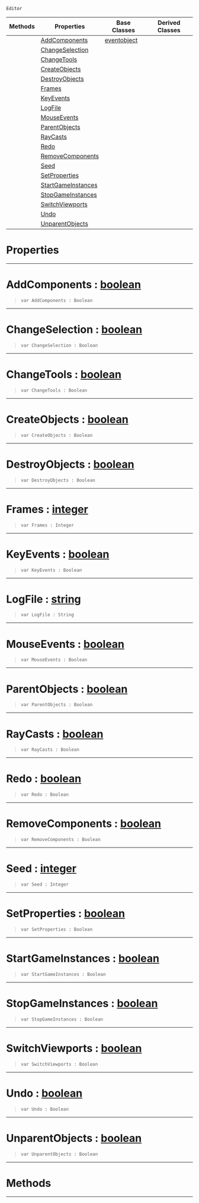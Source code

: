 `Editor`

|Methods|Properties|Base Classes|Derived Classes|
|---|---|---|---|
| |[ AddComponents](https://github.com/ArendDanielek/ZeroDocsTest/blob/master/code_reference/class_reference/stresstest.markdown#addcomponents-zero-engin)|[eventobject](https://github.com/ArendDanielek/ZeroDocsTest/blob/master/code_reference/class_reference/eventobject.markdown)| |
| |[ ChangeSelection](https://github.com/ArendDanielek/ZeroDocsTest/blob/master/code_reference/class_reference/stresstest.markdown#changeselection-zero-eng)| | |
| |[ ChangeTools](https://github.com/ArendDanielek/ZeroDocsTest/blob/master/code_reference/class_reference/stresstest.markdown#changetools-zero-engine)| | |
| |[ CreateObjects](https://github.com/ArendDanielek/ZeroDocsTest/blob/master/code_reference/class_reference/stresstest.markdown#createobjects-zero-engin)| | |
| |[ DestroyObjects](https://github.com/ArendDanielek/ZeroDocsTest/blob/master/code_reference/class_reference/stresstest.markdown#destroyobjects-zero-engi)| | |
| |[ Frames](https://github.com/ArendDanielek/ZeroDocsTest/blob/master/code_reference/class_reference/stresstest.markdown#frames-zero-engine-docum)| | |
| |[ KeyEvents](https://github.com/ArendDanielek/ZeroDocsTest/blob/master/code_reference/class_reference/stresstest.markdown#keyevents-zero-engine-do)| | |
| |[ LogFile](https://github.com/ArendDanielek/ZeroDocsTest/blob/master/code_reference/class_reference/stresstest.markdown#logfile-zero-engine-docu)| | |
| |[ MouseEvents](https://github.com/ArendDanielek/ZeroDocsTest/blob/master/code_reference/class_reference/stresstest.markdown#mouseevents-zero-engine)| | |
| |[ ParentObjects](https://github.com/ArendDanielek/ZeroDocsTest/blob/master/code_reference/class_reference/stresstest.markdown#parentobjects-zero-engin)| | |
| |[ RayCasts](https://github.com/ArendDanielek/ZeroDocsTest/blob/master/code_reference/class_reference/stresstest.markdown#raycasts-zero-engine-doc)| | |
| |[ Redo](https://github.com/ArendDanielek/ZeroDocsTest/blob/master/code_reference/class_reference/stresstest.markdown#redo-zero-engine-documen)| | |
| |[ RemoveComponents](https://github.com/ArendDanielek/ZeroDocsTest/blob/master/code_reference/class_reference/stresstest.markdown#removecomponents-zero-en)| | |
| |[ Seed](https://github.com/ArendDanielek/ZeroDocsTest/blob/master/code_reference/class_reference/stresstest.markdown#seed-zero-engine-documen)| | |
| |[ SetProperties](https://github.com/ArendDanielek/ZeroDocsTest/blob/master/code_reference/class_reference/stresstest.markdown#setproperties-zero-engin)| | |
| |[ StartGameInstances](https://github.com/ArendDanielek/ZeroDocsTest/blob/master/code_reference/class_reference/stresstest.markdown#startgameinstances-zero)| | |
| |[ StopGameInstances](https://github.com/ArendDanielek/ZeroDocsTest/blob/master/code_reference/class_reference/stresstest.markdown#stopgameinstances-zero-e)| | |
| |[ SwitchViewports](https://github.com/ArendDanielek/ZeroDocsTest/blob/master/code_reference/class_reference/stresstest.markdown#switchviewports-zero-eng)| | |
| |[ Undo](https://github.com/ArendDanielek/ZeroDocsTest/blob/master/code_reference/class_reference/stresstest.markdown#undo-zero-engine-documen)| | |
| |[ UnparentObjects](https://github.com/ArendDanielek/ZeroDocsTest/blob/master/code_reference/class_reference/stresstest.markdown#unparentobjects-zero-eng)| | |


 #  Properties


---  
 #  AddComponents : [boolean](https://github.com/ArendDanielek/ZeroDocsTest/blob/master/code_reference/zilch_base_types/boolean.markdown)

> 
> ``` lang=cpp, name=Zilch
> var AddComponents : Boolean


---  
 #  ChangeSelection : [boolean](https://github.com/ArendDanielek/ZeroDocsTest/blob/master/code_reference/zilch_base_types/boolean.markdown)

> 
> ``` lang=cpp, name=Zilch
> var ChangeSelection : Boolean


---  
 #  ChangeTools : [boolean](https://github.com/ArendDanielek/ZeroDocsTest/blob/master/code_reference/zilch_base_types/boolean.markdown)

> 
> ``` lang=cpp, name=Zilch
> var ChangeTools : Boolean


---  
 #  CreateObjects : [boolean](https://github.com/ArendDanielek/ZeroDocsTest/blob/master/code_reference/zilch_base_types/boolean.markdown)

> 
> ``` lang=cpp, name=Zilch
> var CreateObjects : Boolean


---  
 #  DestroyObjects : [boolean](https://github.com/ArendDanielek/ZeroDocsTest/blob/master/code_reference/zilch_base_types/boolean.markdown)

> 
> ``` lang=cpp, name=Zilch
> var DestroyObjects : Boolean


---  
 #  Frames : [integer](https://github.com/ArendDanielek/ZeroDocsTest/blob/master/code_reference/zilch_base_types/integer.markdown)

> 
> ``` lang=cpp, name=Zilch
> var Frames : Integer


---  
 #  KeyEvents : [boolean](https://github.com/ArendDanielek/ZeroDocsTest/blob/master/code_reference/zilch_base_types/boolean.markdown)

> 
> ``` lang=cpp, name=Zilch
> var KeyEvents : Boolean


---  
 #  LogFile : [string](https://github.com/ArendDanielek/ZeroDocsTest/blob/master/code_reference/zilch_base_types/string.markdown)

> 
> ``` lang=cpp, name=Zilch
> var LogFile : String


---  
 #  MouseEvents : [boolean](https://github.com/ArendDanielek/ZeroDocsTest/blob/master/code_reference/zilch_base_types/boolean.markdown)

> 
> ``` lang=cpp, name=Zilch
> var MouseEvents : Boolean


---  
 #  ParentObjects : [boolean](https://github.com/ArendDanielek/ZeroDocsTest/blob/master/code_reference/zilch_base_types/boolean.markdown)

> 
> ``` lang=cpp, name=Zilch
> var ParentObjects : Boolean


---  
 #  RayCasts : [boolean](https://github.com/ArendDanielek/ZeroDocsTest/blob/master/code_reference/zilch_base_types/boolean.markdown)

> 
> ``` lang=cpp, name=Zilch
> var RayCasts : Boolean


---  
 #  Redo : [boolean](https://github.com/ArendDanielek/ZeroDocsTest/blob/master/code_reference/zilch_base_types/boolean.markdown)

> 
> ``` lang=cpp, name=Zilch
> var Redo : Boolean


---  
 #  RemoveComponents : [boolean](https://github.com/ArendDanielek/ZeroDocsTest/blob/master/code_reference/zilch_base_types/boolean.markdown)

> 
> ``` lang=cpp, name=Zilch
> var RemoveComponents : Boolean


---  
 #  Seed : [integer](https://github.com/ArendDanielek/ZeroDocsTest/blob/master/code_reference/zilch_base_types/integer.markdown)

> 
> ``` lang=cpp, name=Zilch
> var Seed : Integer


---  
 #  SetProperties : [boolean](https://github.com/ArendDanielek/ZeroDocsTest/blob/master/code_reference/zilch_base_types/boolean.markdown)

> 
> ``` lang=cpp, name=Zilch
> var SetProperties : Boolean


---  
 #  StartGameInstances : [boolean](https://github.com/ArendDanielek/ZeroDocsTest/blob/master/code_reference/zilch_base_types/boolean.markdown)

> 
> ``` lang=cpp, name=Zilch
> var StartGameInstances : Boolean


---  
 #  StopGameInstances : [boolean](https://github.com/ArendDanielek/ZeroDocsTest/blob/master/code_reference/zilch_base_types/boolean.markdown)

> 
> ``` lang=cpp, name=Zilch
> var StopGameInstances : Boolean


---  
 #  SwitchViewports : [boolean](https://github.com/ArendDanielek/ZeroDocsTest/blob/master/code_reference/zilch_base_types/boolean.markdown)

> 
> ``` lang=cpp, name=Zilch
> var SwitchViewports : Boolean


---  
 #  Undo : [boolean](https://github.com/ArendDanielek/ZeroDocsTest/blob/master/code_reference/zilch_base_types/boolean.markdown)

> 
> ``` lang=cpp, name=Zilch
> var Undo : Boolean


---  
 #  UnparentObjects : [boolean](https://github.com/ArendDanielek/ZeroDocsTest/blob/master/code_reference/zilch_base_types/boolean.markdown)

> 
> ``` lang=cpp, name=Zilch
> var UnparentObjects : Boolean


---  
 #  Methods


---  
 
  
  
  
  
  
  
  

 